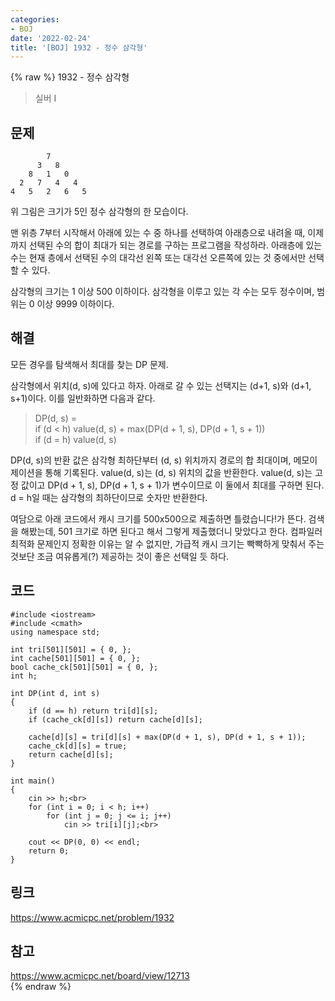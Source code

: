 ```yaml
---
categories:
- BOJ
date: '2022-02-24'
title: '[BOJ] 1932 - 정수 삼각형'
---
```


{% raw %}
1932 - 정수 삼각형

>실버 I

## 문제
```
        7
      3   8
    8   1   0
  2   7   4   4
4   5   2   6   5
```
위 그림은 크기가 5인 정수 삼각형의 한 모습이다.

맨 위층 7부터 시작해서 아래에 있는 수 중 하나를 선택하여 아래층으로 내려올 때, 이제까지 선택된 수의 합이 최대가 되는 경로를 구하는 프로그램을 작성하라. 아래층에 있는 수는 현재 층에서 선택된 수의 대각선 왼쪽 또는 대각선 오른쪽에 있는 것 중에서만 선택할 수 있다.

삼각형의 크기는 1 이상 500 이하이다. 삼각형을 이루고 있는 각 수는 모두 정수이며, 범위는 0 이상 9999 이하이다.

##  해결
모든 경우를 탐색해서 최대를 찾는 DP 문제.

삼각형에서 위치(d, s)에 있다고 하자. 아래로 갈 수 있는 선택지는 (d+1, s)와 (d+1, s+1)이다.  이를 일반화하면 다음과 같다.

> DP(d, s) = <br>
> if (d < h) value(d, s) + max(DP(d + 1, s), DP(d + 1, s + 1))<br>
> if (d = h) value(d, s)<br>

DP(d, s)의 반환 값은 삼각형 최하단부터 (d, s) 위치까지 경로의 합 최대이며, 메모이제이션을 통해 기록된다. value(d, s)는 (d, s) 위치의 값을 반환한다. value(d, s)는 고정 값이고 DP(d + 1, s), DP(d + 1, s + 1)가 변수이므로 이 둘에서 최대를 구하면 된다. d = h일 때는 삼각형의 최하단이므로 숫자만 반환한다.

여담으로 아래 코드에서 캐시 크기를 500x500으로 제출하면 틀렸습니다!가 뜬다. 검색을 해봤는데, 501 크기로 하면 된다고 해서 그렇게 제출했더니 맞았다고 한다. 컴파일러 최적화 문제인지 정확한 이유는 알 수 없지만, 가급적 캐시 크기는 빡빡하게 맞춰서 주는 것보단 조금 여유롭게(?) 제공하는 것이 좋은 선택일 듯 하다.

## 코드
```
#include <iostream>
#include <cmath>
using namespace std;

int tri[501][501] = { 0, };
int cache[501][501] = { 0, };
bool cache_ck[501][501] = { 0, };
int h;

int DP(int d, int s)
{
	if (d == h) return tri[d][s];
	if (cache_ck[d][s]) return cache[d][s];

	cache[d][s] = tri[d][s] + max(DP(d + 1, s), DP(d + 1, s + 1));
	cache_ck[d][s] = true;
	return cache[d][s];
}

int main()
{
	cin >> h;<br>
	for (int i = 0; i < h; i++)
		for (int j = 0; j <= i; j++)
			cin >> tri[i][j];<br>

	cout << DP(0, 0) << endl;
	return 0;
}
```

## 링크
https://www.acmicpc.net/problem/1932<br>

## 참고
https://www.acmicpc.net/board/view/12713<br>
{% endraw %}